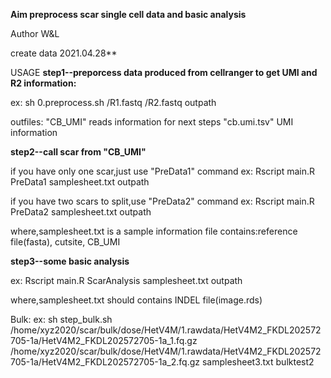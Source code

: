 

**Aim preprocess scar single cell data and basic analysis**

Author W&L

create data 2021.04.28**

USAGE
**step1--preporcess data produced from cellranger to get UMI and R2 information:**

ex:
sh 0.preprocess.sh /R1.fastq /R2.fastq outpath

outfiles:
"CB_UMI" reads information for next steps
"cb.umi.tsv" UMI information

**step2--call scar from "CB_UMI"**

if you have only one scar,just use "PreData1" command
ex:
Rscript main.R PreData1 samplesheet.txt outpath

if you have two scars to split,use "PreData2" command
ex:
Rscript main.R PreData2 samplesheet.txt outpath

where,samplesheet.txt is a sample information file contains:reference file(fasta), cutsite, CB_UMI


**step3--some basic analysis**

ex:
Rscript main.R ScarAnalysis samplesheet.txt outpath

where,samplesheet.txt should contains INDEL file(image.rds)

Bulk:
ex:
sh step_bulk.sh /home/xyz2020/scar/bulk/dose/HetV4M/1.rawdata/HetV4M2_FKDL202572705-1a/HetV4M2_FKDL202572705-1a_1.fq.gz /home/xyz2020/scar/bulk/dose/HetV4M/1.rawdata/HetV4M2_FKDL202572705-1a/HetV4M2_FKDL202572705-1a_2.fq.gz samplesheet3.txt bulktest2

